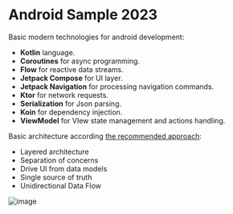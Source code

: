 # Android Sample 2023
Basic modern technologies for android development:
- **Kotlin** language.
- **Coroutines** for async programming.
- **Flow** for reactive data streams.
- **Jetpack Compose** for UI layer.
- **Jetpack Navigation** for processing navigation commands.
- **Ktor** for network requests.
- **Serialization** for Json parsing.
- **Koin** for dependency injection.
- **ViewModel** for VIew state management and actions handling.

Basic architecture according [the recommended approach](https://developer.android.com/topic/architecture):
- Layered architecture
- Separation of concerns
- Drive UI from data models
- Single source of truth
- Unidirectional Data Flow

![image](https://github.com/Andrew0000/android_sample_2023/assets/4018244/3125c2db-ff0a-4aa3-9612-214770822895)
